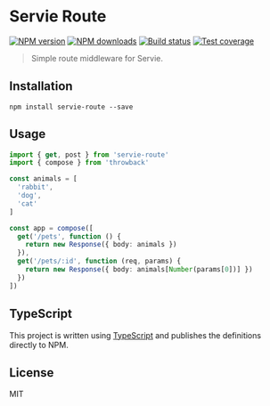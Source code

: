 # Servie Route

[![NPM version][npm-image]][npm-url]
[![NPM downloads][downloads-image]][downloads-url]
[![Build status][travis-image]][travis-url]
[![Test coverage][coveralls-image]][coveralls-url]

> Simple route middleware for Servie.

## Installation

```
npm install servie-route --save
```

## Usage

```ts
import { get, post } from 'servie-route'
import { compose } from 'throwback'

const animals = [
  'rabbit',
  'dog',
  'cat'
]

const app = compose([
  get('/pets', function () {
    return new Response({ body: animals })
  }),
  get('/pets/:id', function (req, params) {
    return new Response({ body: animals[Number(params[0])] })
  })
])
```

## TypeScript

This project is written using [TypeScript](https://github.com/Microsoft/TypeScript) and publishes the definitions directly to NPM.

## License

MIT

[npm-image]: https://img.shields.io/npm/v/servie-route.svg?style=flat
[npm-url]: https://npmjs.org/package/servie-route
[downloads-image]: https://img.shields.io/npm/dm/servie-route.svg?style=flat
[downloads-url]: https://npmjs.org/package/servie-route
[travis-image]: https://img.shields.io/travis/blakeembrey/node-servie-route.svg?style=flat
[travis-url]: https://travis-ci.org/blakeembrey/node-servie-route
[coveralls-image]: https://img.shields.io/coveralls/blakeembrey/node-servie-route.svg?style=flat
[coveralls-url]: https://coveralls.io/r/blakeembrey/node-servie-route?branch=master
